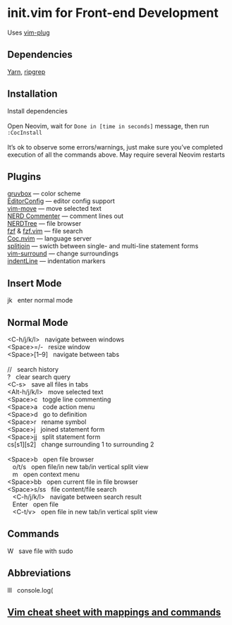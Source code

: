 # init.vim for Front-end Development
Uses [vim-plug](https://github.com/junegunn/vim-plug)

## Dependencies
[Yarn](https://yarnpkg.com/), [ripgrep](https://github.com/BurntSushi/ripgrep)

## Installation
Install dependencies \
\
Open Neovim, wait for `Done in [time in seconds]` message, then run `:CocInstall` \
\
It’s ok to observe some errors/warnings, just make sure you’ve completed execution of all the commands above. May
require several Neovim restarts

## Plugins
[gruvbox](https://github.com/morhetz/gruvbox) — color scheme \
[EditorConfig](https://github.com/editorconfig/editorconfig-vim) — editor config support \
[vim-move](https://github.com/matze/vim-move) — move selected text \
[NERD Commenter](https://github.com/preservim/nerdcommenter) — comment lines out \
[NERDTree](https://github.com/preservim/nerdtree) — file browser \
[fzf](https://github.com/junegunn/fzf) & [fzf.vim](https://github.com/junegunn/fzf.vim) — file search \
[Coc.nvim](https://github.com/neoclide/coc.nvim) — language server \
[splitjoin](https://github.com/AndrewRadev/splitjoin.vim) — swicth between single- and multi-line statement forms \
[vim-surround](https://github.com/tpope/vim-surround) — change surroundings \
[indentLine](https://github.com/Yggdroot/indentLine) — indentation markers

## Insert Mode
jk &nbsp; enter normal mode

## Normal Mode
\<C-h/j/k/l\> &nbsp; navigate between windows \
\<Space\>=/- &nbsp; resize window \
\<Space\>\[1–9] &nbsp; navigate between tabs \
\
\// &nbsp; search history \
\? &nbsp; clear search query \
\<C-s\> &nbsp; save all files in tabs \
\<Alt-h/j/k/l\> &nbsp; move selected text \
\<Space\>c &nbsp; toggle line commenting \
\<Space\>a &nbsp; code action menu \
\<Space\>d &nbsp; go to definition \
\<Space\>r &nbsp; rename symbol \
\<Space\>j &nbsp; joined statement form \
\<Space\>jj &nbsp; split statement form \
cs[s1][s2] &nbsp; change surrounding 1 to surrounding 2 \
\
\<Space\>b &nbsp; open file browser \
&nbsp;&nbsp; o/t/s &nbsp; open file/in new tab/in vertical split view \
&nbsp;&nbsp; m &nbsp; open context menu \
\<Space\>bb &nbsp; open current file in file browser \
\<Space\>s/ss &nbsp; file content/file search \
&nbsp;&nbsp; \<C-h/j/k/l\> &nbsp; navigate between search result \
&nbsp;&nbsp; Enter &nbsp; open file \
&nbsp;&nbsp; \<C-t/v\> &nbsp; open file in new tab/in vertical split view

## Commands
W &nbsp; save file with sudo

## Abbreviations
lll &nbsp; console.log(

## [Vim cheat sheet with mappings and commands](https://docs.google.com/document/d/1TGOyrd-HYSskhuVrBA0N2WEI8PYHQuL1U73yelePwmE)
